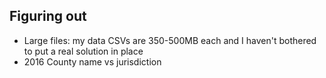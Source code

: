 ## Figuring out
- Large files: my data CSVs are 350-500MB each and I haven't bothered to put a real solution in place
- 2016 County name vs jurisdiction